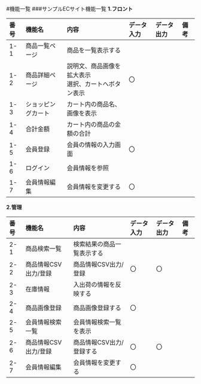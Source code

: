 #機能一覧
###サンプルECサイト機能一覧
**1.フロント**

|番号|機能名|内容|データ入力|データ出力|備考|
|:---|:---|:---|:---|:---|:---|
|1-1|商品一覧ページ|商品を一覧表示する||||
|1-2|商品詳細ページ|説明文、商品画像を拡大表示<br>選択、カートへボタン表示|〇|||
|1-3|ショッピングカート|カート内の商品名、画像を表示||||
|1-4|合計金額|カート内の商品の金額の合計||||
|1-5|会員登録|会員の情報の入力画面|〇|||
|1-6|ログイン|会員情報を参照||||
|1-7|会員情報編集|会員情報を変更する|〇|||

**2.管理**

|番号|機能名|内容|データ入力|データ出力|備考|
|:---|:---|:---|:---|:---|:---|
|2-1|商品検索一覧|検索結果の商品一覧表示する||||
|2-2|商品情報CSV出力/登録|商品情報CSV出力/登録|〇|〇||
|2-3|在庫情報|入出荷の情報を反映する||||
|2-4|商品画像登録|商品画像登録する|〇|||
|2-5|会員情報検索一覧|会員情報検索一覧を表示||||
|2-6|商品情報CSV出力/登録|商品情報CSV出力/登録する|〇|〇||
|2-7|会員情報編集|会員情報を変更する|〇|||
